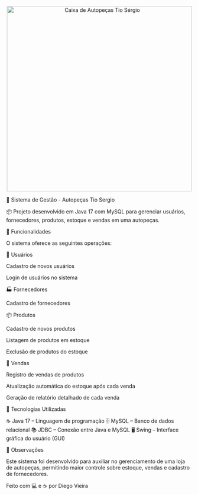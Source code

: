 <div align="center">
<img width="500" height="500" alt="Caixa de Autopeças Tio Sérgio" src="https://github.com/user-attachments/assets/ff8f8dae-c219-486a-9579-e457e15c1673" />
</div>

🔧 Sistema de Gestão - Autopeças Tio Sergio

📦 Projeto desenvolvido em Java 17 com MySQL para gerenciar usuários, fornecedores, produtos, estoque e vendas em uma autopeças.

🚀 Funcionalidades

O sistema oferece as seguintes operações:

👤 Usuários

Cadastro de novos usuários

Login de usuários no sistema

🏭 Fornecedores

Cadastro de fornecedores

📦 Produtos

Cadastro de novos produtos

Listagem de produtos em estoque

Exclusão de produtos do estoque

🛒 Vendas

Registro de vendas de produtos

Atualização automática do estoque após cada venda

Geração de relatório detalhado de cada venda

🔧 Tecnologias Utilizadas

☕ Java 17 – Linguagem de programação
🗄️ MySQL – Banco de dados relacional
📚 JDBC – Conexão entre Java e MySQL
🖥️ Swing – Interface gráfica do usuário (GUI)

📌 Observações

Este sistema foi desenvolvido para auxiliar no gerenciamento de uma loja de autopeças, permitindo maior controle sobre estoque, vendas e cadastro de fornecedores.

Feito com 💻 e ☕ por Diego Vieira
